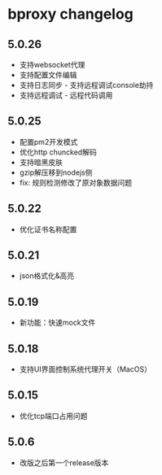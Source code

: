 # bproxy changelog

## 5.0.26
- 支持websocket代理
- 支持配置文件编辑
- 支持日志同步 - 支持远程调试console劫持
- 支持远程调试 - 远程代码调用

## 5.0.25
- 配置pm2开发模式
- 优化http chuncked解码
- 支持暗黑皮肤
- gzip解压移到nodejs侧
- fix: 规则检测修改了原对象数据问题

## 5.0.22
- 优化证书名称配置

## 5.0.21
- json格式化&高亮

## 5.0.19
- 新功能：快速mock文件

## 5.0.18
- 支持UI界面控制系统代理开关（MacOS）

## 5.0.15
- 优化tcp端口占用问题

## 5.0.6
- 改版之后第一个release版本
